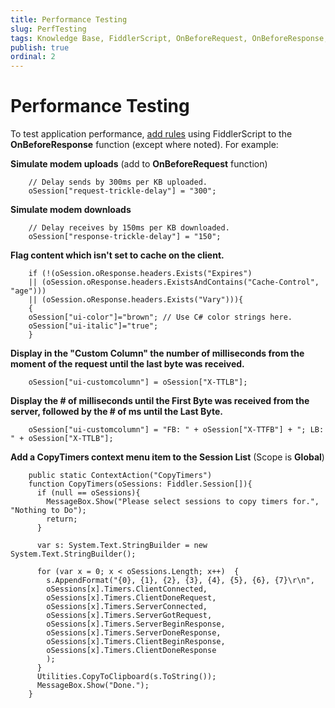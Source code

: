 ```yaml
---
title: Performance Testing
slug: PerfTesting
tags: Knowledge Base, FiddlerScript, OnBeforeRequest, OnBeforeResponse, modem, cache, time to last byte, time to first byte, CopyTimers
publish: true
ordinal: 2
---
```


Performance Testing
===================

To test application performance, [add rules][1] using FiddlerScript to the **OnBeforeResponse** function (except where noted). For example:



**Simulate modem uploads** 
(add to **OnBeforeRequest** function)

		// Delay sends by 300ms per KB uploaded.
		oSession["request-trickle-delay"] = "300";



**Simulate modem downloads**

		// Delay receives by 150ms per KB downloaded.
		oSession["response-trickle-delay"] = "150";



**Flag content which isn't set to cache on the client.**

		if (!(oSession.oResponse.headers.Exists("Expires") 
		|| (oSession.oResponse.headers.ExistsAndContains("Cache-Control", "age")))
		|| (oSession.oResponse.headers.Exists("Vary"))){
		{
		oSession["ui-color"]="brown"; // Use C# color strings here.
		oSession["ui-italic"]="true"; 
		}



**Display in the "Custom Column" the number of milliseconds from the moment of the request until the last byte was received.**

		oSession["ui-customcolumn"] = oSession["X-TTLB"];



**Display the # of milliseconds until the First Byte was received from the server, followed by the # of ms until the Last Byte.**

		oSession["ui-customcolumn"] = "FB: " + oSession["X-TTFB"] + "; LB: " + oSession["X-TTLB"];



**Add a CopyTimers context menu item to the Session List**
(Scope is **Global**)

		public static ContextAction("CopyTimers")
		function CopyTimers(oSessions: Fiddler.Session[]){
		  if (null == oSessions){
			MessageBox.Show("Please select sessions to copy timers for.", "Nothing to Do");
			return;
		  }

		  var s: System.Text.StringBuilder = new System.Text.StringBuilder();

		  for (var x = 0; x < oSessions.Length; x++)  {
			s.AppendFormat("{0}, {1}, {2}, {3}, {4}, {5}, {6}, {7}\r\n",
			oSessions[x].Timers.ClientConnected,
			oSessions[x].Timers.ClientDoneRequest,
			oSessions[x].Timers.ServerConnected,
			oSessions[x].Timers.ServerGotRequest,
			oSessions[x].Timers.ServerBeginResponse,
			oSessions[x].Timers.ServerDoneResponse,
			oSessions[x].Timers.ClientBeginResponse,
			oSessions[x].Timers.ClientDoneResponse
			);
		  }
		  Utilities.CopyToClipboard(s.ToString());
		  MessageBox.Show("Done.");
		}



[1]: ../../Extend-Fiddler/AddRules

